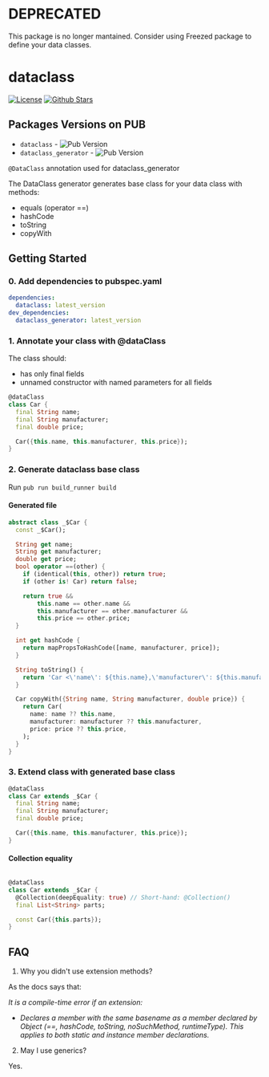 # DEPRECATED
This package is no longer mantained. Consider using Freezed package to define your data classes.

# dataclass

[![License](https://img.shields.io/github/license/jarekb123/dart_dataclass?style=flat-square&logo=github)](https://github.com/jarekb123/dart_dataclass/blob/master/LICENSE)  [![Github Stars](https://img.shields.io/github/stars/jarekb123/dart_dataclass?style=flat-square&logo=github)](https://github.com/jarekb123/dart_dataclass)

## Packages Versions on PUB
* `dataclass` - ![Pub Version](https://img.shields.io/pub/v/dataclass)
* `dataclass_generator` - ![Pub Version](https://img.shields.io/pub/v/dataclass_generator)

`@DataClass` annotation used for dataclass_generator

The DataClass generator generates base class for your data class with methods:

- equals (operator ==)
- hashCode
- toString
- copyWith

## Getting Started

### 0. Add dependencies to pubspec.yaml

```yaml
dependencies:
  dataclass: latest_version
dev_dependencies:
  dataclass_generator: latest_version
```


### 1. Annotate your class with @dataClass

The class should:

- has only final fields
- unnamed constructor with named parameters for all fields

```dart
@dataClass
class Car {
  final String name;
  final String manufacturer;
  final double price;

  Car({this.name, this.manufacturer, this.price});
}
```

### 2. Generate dataclass base class

Run `pub run build_runner build`

#### Generated file

```dart
abstract class _$Car {
  const _$Car();

  String get name;
  String get manufacturer;
  double get price;
  bool operator ==(other) {
    if (identical(this, other)) return true;
    if (other is! Car) return false;

    return true &&
        this.name == other.name &&
        this.manufacturer == other.manufacturer &&
        this.price == other.price;
  }

  int get hashCode {
    return mapPropsToHashCode([name, manufacturer, price]);
  }

  String toString() {
    return 'Car <\'name\': ${this.name},\'manufacturer\': ${this.manufacturer},\'price\': ${this.price},>';
  }

  Car copyWith({String name, String manufacturer, double price}) {
    return Car(
      name: name ?? this.name,
      manufacturer: manufacturer ?? this.manufacturer,
      price: price ?? this.price,
    );
  }
}
```

### 3. Extend class with generated base class

```dart
@dataClass
class Car extends _$Car {
  final String name;
  final String manufacturer;
  final double price;

  Car({this.name, this.manufacturer, this.price});
}
```

#### Collection equality
```dart

@dataClass
class Car extends _$Car {
  @Collection(deepEquality: true) // Short-hand: @Collection()
  final List<String> parts;

  const Car({this.parts});
}
```

## FAQ

1. Why you didn't use extension methods?

As the docs says that:

<i>It is a compile-time error if an extension:

- Declares a member with the same basename as a member declared by Object (==, hashCode, toString, noSuchMethod, runtimeType). This applies to both static and instance member declarations.
  </i>

2. May I use generics?

Yes.
